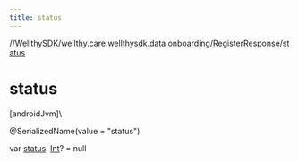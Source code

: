 ```yaml
---
title: status
---
```

//[WellthySDK](../../../index.html)/[wellthy.care.wellthysdk.data.onboarding](../index.html)/[RegisterResponse](index.html)/[status](status.html)



# status



[androidJvm]\




@SerializedName(value = "status")



var [status](status.html): [Int](https://kotlinlang.org/api/latest/jvm/stdlib/kotlin/-int/index.html)? = null




